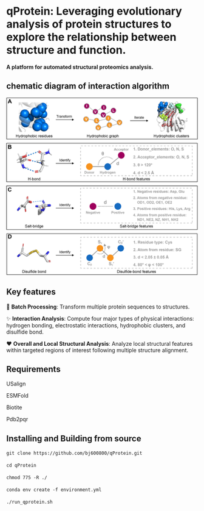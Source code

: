 # qProtein: Leveraging evolutionary analysis of protein structures to explore the relationship between structure and function.

**A platform for automated structural proteomics analysis.**

## chematic diagram of interaction algorithm
![Interaction algorithm](https://github.com/bj600800/qProtein/blob/main/interaction_algorithm.png)


## Key features
:rocket: **Batch Processing**: Transform multiple protein sequences to structures.

:sparkles: **Interaction Analysis**: Compute four major types of physical interactions: hydrogen bonding, electrostatic interactions, hydrophobic clusters, and disulfide bond.

:heart: **Overall and Local Structural Analysis**: Analyze local structural features within targeted regions of interest following multiple structure alignment.

## Requirements
USalign

ESMFold

Biotite

Pdb2pqr

## Installing and Building from source

```
git clone https://github.com/bj600800/qProtein.git

cd qProtein

chmod 775 -R ./

conda env create -f environment.yml

./run_qprotein.sh
```
